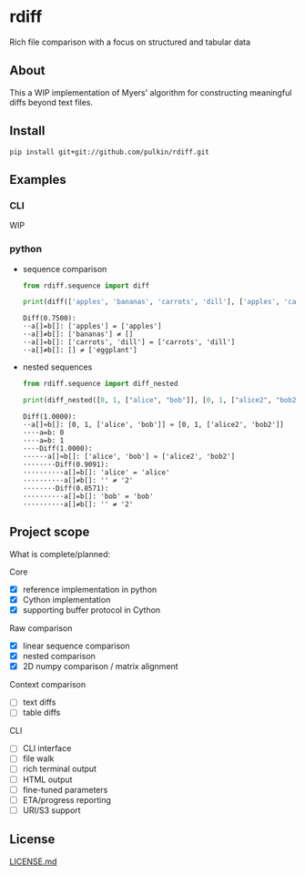 # rdiff

Rich file comparison with a focus on structured and tabular data

About
-----

This a WIP implementation of Myers' algorithm for constructing meaningful diffs beyond text files.

Install
-------

```commandline
pip install git+git://github.com/pulkin/rdiff.git
```

Examples
--------

### CLI

WIP

### python

- sequence comparison
  ```python
  from rdiff.sequence import diff
  
  print(diff(['apples', 'bananas', 'carrots', 'dill'], ['apples', 'carrots', 'dill', 'eggplant']).to_string())
  ```
  
  ```text
  Diff(0.7500):
  ··a[]=b[]: ['apples'] = ['apples']
  ··a[]≠b[]: ['bananas'] ≠ []
  ··a[]=b[]: ['carrots', 'dill'] = ['carrots', 'dill']
  ··a[]≠b[]: [] ≠ ['eggplant']
  ```

- nested sequences
  ```python
  from rdiff.sequence import diff_nested

  print(diff_nested([0, 1, ["alice", "bob"]], [0, 1, ["alice2", "bob2"]]).to_string())
  ```
  
  ```text
  Diff(1.0000):
  ··a[]≈b[]: [0, 1, ['alice', 'bob']] ≈ [0, 1, ['alice2', 'bob2']]
  ····a=b: 0
  ····a=b: 1
  ····Diff(1.0000):
  ······a[]≈b[]: ['alice', 'bob'] ≈ ['alice2', 'bob2']
  ········Diff(0.9091):
  ··········a[]=b[]: 'alice' = 'alice'
  ··········a[]≠b[]: '' ≠ '2'
  ········Diff(0.8571):
  ··········a[]=b[]: 'bob' = 'bob'
  ··········a[]≠b[]: '' ≠ '2'
  ```

Project scope
-------------

What is complete/planned:

Core

- [x] reference implementation in python
- [x] Cython implementation
- [x] supporting buffer protocol in Cython

Raw comparison

- [x] linear sequence comparison
- [x] nested comparison
- [x] 2D numpy comparison / matrix alignment

Context comparison

- [ ] text diffs
- [ ] table diffs

CLI

- [ ] CLI interface
- [ ] file walk
- [ ] rich terminal output
- [ ] HTML output
- [ ] fine-tuned parameters
- [ ] ETA/progress reporting
- [ ] URI/S3 support

License
-------

[LICENSE.md](LICENSE.md)
